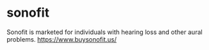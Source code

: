 # sonofit
Sonofit is marketed for individuals with hearing loss and other aural problems. https://www.buysonofit.us/
